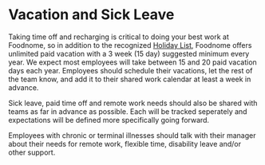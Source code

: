 # Vacation and Sick Leave

Taking time off and recharging is critical to doing your best work at Foodnome, so in addition to the recognized [Holiday List](https://github.com/foodnome/handbook/blob/master/Benefits%20and%20Perks/Holiday%20List.md), Foodnome offers unlimited paid vacation with a 3 week (15 day) suggested minimum every year. We expect most employees will take between 15 and 20 paid vacation days each year. Employees should schedule their vacations, let the rest of the team know, and add it to their shared work calendar at least a week in advance.

Sick leave, paid time off and remote work needs should also be shared with teams as far in advance as possible. Each will be tracked seperately and expectations will be defined more specifically going forward.

Employees with chronic or terminal illnesses should talk with their manager about their needs for remote work, flexible time, disability leave and/or other support.
